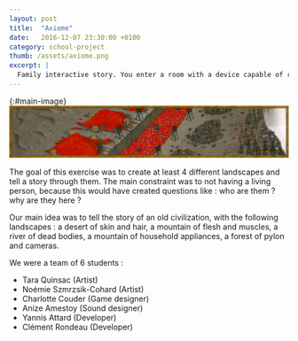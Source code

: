 ```yaml
---
layout: post
title:  "Axiome"
date:   2016-12-07 23:30:00 +0100
category: school-project
thumb: /assets/axiome.png
excerpt: |
  Family interactive story. You enter a room with a device capable of revealing the story of the family that live here.
---
```


{:#main-image}
![Fresco to discover](/assets/preorder-fresque.jpg)

The goal of this exercise was to create at least 4 different landscapes and tell a story through them. The main constraint was to not having a living person, because this would have created questions like : who are them ? why are they here ?

Our main idea was to tell the story of an old civilization, with the following landscapes : a desert of skin and hair, a mountain of flesh and muscles, a river of dead bodies, a mountain of household appliances, a forest of pylon and cameras.

We were a team of 6 students :

* Tara Quinsac (Artist)
* Noémie Szmrzsik-Cohard (Artist)
* Charlotte Couder (Game designer)
* Anize Amestoy (Sound designer)
* Yannis Attard (Developer)
* Clément Rondeau (Developer)